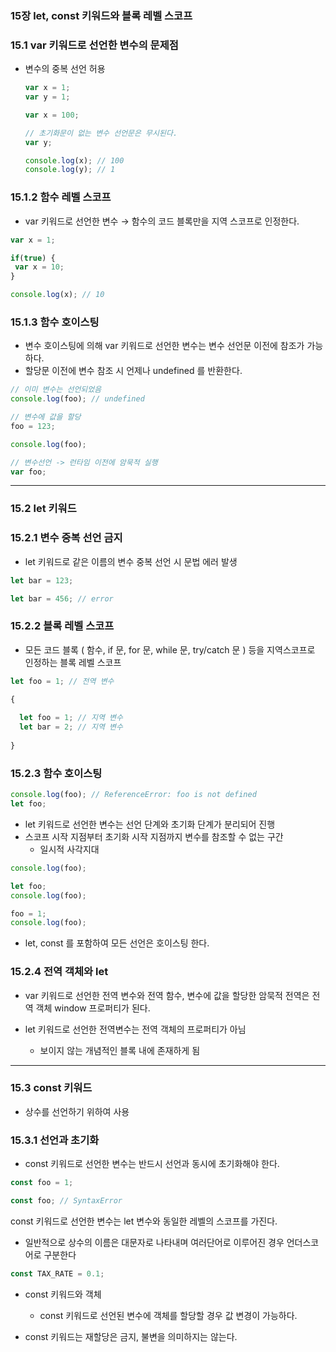 ### 15장 let, const 키워드와 블록 레벨 스코프

### 15.1 var 키워드로 선언한 변수의 문제점

- 변수의 중복 선언 허용
    
    
    ```jsx
    var x = 1;
    var y = 1;
    
    var x = 100;
    
    // 초기화문이 없는 변수 선언문은 무시된다.
    var y;
    
    console.log(x); // 100
    console.log(y); // 1
    ```
    

### 15.1.2 함수 레벨 스코프

- var 키워드로 선언한 변수 → 함수의 코드 블록만을 지역 스코프로 인정한다.

```jsx
var x = 1;

if(true) {
 var x = 10;
}

console.log(x); // 10
```

### 15.1.3 함수 호이스팅

- 변수 호이스팅에 의해 var 키워드로 선언한 변수는 변수 선언문 이전에 참조가 가능하다.
- 할당문 이전에 변수 참조 시 언제나 undefined 를 반환한다.

```jsx
// 이미 변수는 선언되었음
console.log(foo); // undefined

// 변수에 값을 할당
foo = 123;

console.log(foo);

// 변수선언 -> 런타임 이전에 암묵적 실행
var foo;
```

---

### 15.2 let 키워드

### 15.2.1 변수 중복 선언 금지

- let 키워드로 같은 이름의 변수 중복 선언 시 문법 에러 발생

```jsx
let bar = 123;

let bar = 456; // error
```

### 15.2.2 블록 레벨 스코프

- 모든 코드 블록 ( 함수, if 문, for 문, while 문,  try/catch 문 ) 등을 지역스코프로 
인정하는 블록 레벨 스코프

```jsx
let foo = 1; // 전역 변수

{
  
  let foo = 1; // 지역 변수
  let bar = 2; // 지역 변수
  
}
```

### 15.2.3 함수 호이스팅

```jsx
console.log(foo); // ReferenceError: foo is not defined
let foo;
```

- let 키워드로 선언한 변수는 선언 단계와 초기화 단계가 분리되어 진행
- 스코프 시작 지점부터 초기화 시작 지점까지 변수를 참조할 수 없는 구간
    - 일시적 사각지대

```jsx
console.log(foo);

let foo;
console.log(foo);

foo = 1;
console.log(foo);
```

- let, const 를 포함하여 모든 선언은 호이스팅 한다.

### 15.2.4 전역 객체와 let

- var 키워드로 선언한 전역 변수와 전역 함수, 변수에 값을 할당한 암묵적 전역은 전역 객체 window 프로퍼티가 된다.

- let 키워드로 선언한 전역변수는 전역 객체의 프로퍼티가 아님
    - 보이지 않는 개념적인 블록 내에 존재하게 됨

---

### 15.3 const 키워드

- 상수를 선언하기 위하여 사용

### 15.3.1 선언과 초기화

- const 키워드로 선언한 변수는 반드시 선언과 동시에 초기화해야 한다.

```jsx
const foo = 1;

const foo; // SyntaxError
```

const 키워드로 선언한 변수는 let 변수와 동일한 레벨의 스코프를 가진다.

- 일반적으로 상수의 이름은 대문자로 나타내며 여러단어로 이루어진 경우 언더스코어로 구분한다

```jsx
const TAX_RATE = 0.1;
```

- const 키워드와 객체
    - const 키워드로 선언된 변수에 객체를 할당할 경우 값 변경이 가능하다.

- const 키워드는 재할당은 금지, 불변을 의미하지는 않는다.
